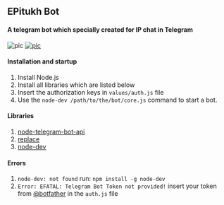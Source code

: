 ## EPitukh Bot
#### A telegram bot which specially created for IP chat in Telegram
![pic](https://img.shields.io/badge/status-discontinued-red.svg) [![pic](https://img.shields.io/cocoapods/l/AFNetworking.svg)](https://github.com/angelokofficial/telegram-bots/blob/epitukh/LICENSE)

#### Installation and startup
1. Install Node.js
1. Install all libraries which are listed below
1. Insert the authorization keys in `values/auth.js` file
1. Use the `node-dev /path/to/the/bot/core.js` command to start a bot.

#### Libraries
1. [node-telegram-bot-api](https://www.npmjs.com/package/node-telegram-bot-api)
2. [replace](https://www.npmjs.com/package/replace)
3. [node-dev](https://www.npmjs.com/package/node-dev)

#### Errors
1. `node-dev: not found` run: `npm install -g node-dev`
2. `Error: EFATAL: Telegram Bot Token not provided!` insert your token from [@botfather](t.me/botfather) in the `auth.js` file
